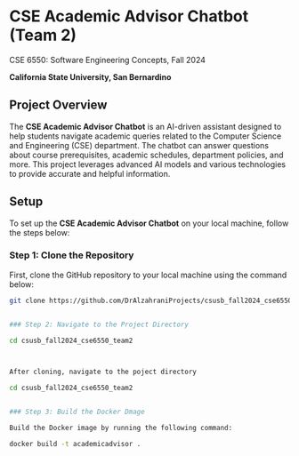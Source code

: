 # CSE Academic Advisor Chatbot (Team 2)
CSE 6550: Software Engineering Concepts, Fall 2024

**California State University, San Bernardino**

## Project Overview

The **CSE Academic Advisor Chatbot** is an AI-driven assistant designed to help students navigate academic queries related to the Computer Science and Engineering (CSE) department. The chatbot can answer questions about course prerequisites, academic schedules, department policies, and more. This project leverages advanced AI models and various technologies to provide accurate and helpful information.


## Setup

To set up the **CSE Academic Advisor Chatbot** on your local machine, follow the steps below:

### Step 1: Clone the Repository

First, clone the GitHub repository to your local machine using the command below:


   ```bash
   git clone https://github.com/DrAlzahraniProjects/csusb_fall2024_cse6550_team2.git


### Step 2: Navigate to the Project Directory

cd csusb_fall2024_cse6550_team2



After cloning, navigate to the poject directory

cd csusb_fall2024_cse6550_team2


### Step 3: Build the Docker Dmage

Build the Docker image by running the following command:

docker build -t academicadvisor .






